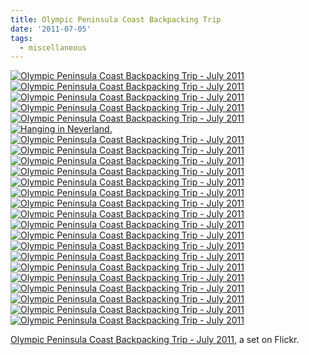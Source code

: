 ```yaml
---
title: Olympic Peninsula Coast Backpacking Trip
date: '2011-07-05'
tags:
  - miscellaneous
---
```


[![Olympic Peninsula Coast Backpacking Trip - July 2011](https://farm6.static.flickr.com/5040/5905295582_a3194362d1_s.jpg)](https://www.flickr.com/photos/brianbehrens/5905295582/in/set-72157627122501188/ 'Olympic Peninsula Coast Backpacking Trip - July 2011')[![Olympic Peninsula Coast Backpacking Trip - July 2011](https://farm7.static.flickr.com/6042/5904694927_7723a2d4a5_s.jpg)](https://www.flickr.com/photos/brianbehrens/5904694927/in/set-72157627122501188/ 'Olympic Peninsula Coast Backpacking Trip - July 2011')[![Olympic Peninsula Coast Backpacking Trip - July 2011](https://farm7.static.flickr.com/6041/5905255190_00bce039cc_s.jpg)](https://www.flickr.com/photos/brianbehrens/5905255190/in/set-72157627122501188/ 'Olympic Peninsula Coast Backpacking Trip - July 2011')[![Olympic Peninsula Coast Backpacking Trip - July 2011](https://farm6.static.flickr.com/5115/5904697095_f59f4b20ca_s.jpg)](https://www.flickr.com/photos/brianbehrens/5904697095/in/set-72157627122501188/ 'Olympic Peninsula Coast Backpacking Trip - July 2011')[![Olympic Peninsula Coast Backpacking Trip - July 2011](https://farm6.static.flickr.com/5072/5905257404_a29d51853a_s.jpg)](https://www.flickr.com/photos/brianbehrens/5905257404/in/set-72157627122501188/ 'Olympic Peninsula Coast Backpacking Trip - July 2011')[![Hanging in Neverland.](https://farm7.static.flickr.com/6051/5903339158_910c22248d_s.jpg)](https://www.flickr.com/photos/brianbehrens/5903339158/in/set-72157627122501188/ 'Hanging in Neverland.')  
[![Olympic Peninsula Coast Backpacking Trip - July 2011](https://farm6.static.flickr.com/5275/5905258692_8e0004a35d_s.jpg)](https://www.flickr.com/photos/brianbehrens/5905258692/in/set-72157627122501188/ 'Olympic Peninsula Coast Backpacking Trip - July 2011')[![Olympic Peninsula Coast Backpacking Trip - July 2011](https://farm7.static.flickr.com/6028/5905259662_6294d5120c_s.jpg)](https://www.flickr.com/photos/brianbehrens/5905259662/in/set-72157627122501188/ 'Olympic Peninsula Coast Backpacking Trip - July 2011')[![Olympic Peninsula Coast Backpacking Trip - July 2011](https://farm7.static.flickr.com/6057/5905261344_08b43aee99_s.jpg)](https://www.flickr.com/photos/brianbehrens/5905261344/in/set-72157627122501188/ 'Olympic Peninsula Coast Backpacking Trip - July 2011')[![Olympic Peninsula Coast Backpacking Trip - July 2011](https://farm7.static.flickr.com/6001/5904703851_ef3e08a384_s.jpg)](https://www.flickr.com/photos/brianbehrens/5904703851/in/set-72157627122501188/ 'Olympic Peninsula Coast Backpacking Trip - July 2011')[![Olympic Peninsula Coast Backpacking Trip - July 2011](https://farm7.static.flickr.com/6015/5905264866_481063c12f_s.jpg)](https://www.flickr.com/photos/brianbehrens/5905264866/in/set-72157627122501188/ 'Olympic Peninsula Coast Backpacking Trip - July 2011')[![Olympic Peninsula Coast Backpacking Trip - July 2011](https://farm7.static.flickr.com/6025/5905266226_0ebee691b0_s.jpg)](https://www.flickr.com/photos/brianbehrens/5905266226/in/set-72157627122501188/ 'Olympic Peninsula Coast Backpacking Trip - July 2011')  
[![Olympic Peninsula Coast Backpacking Trip - July 2011](https://farm6.static.flickr.com/5238/5905267568_3fd0588362_s.jpg)](https://www.flickr.com/photos/brianbehrens/5905267568/in/set-72157627122501188/ 'Olympic Peninsula Coast Backpacking Trip - July 2011')[![Olympic Peninsula Coast Backpacking Trip - July 2011](https://farm6.static.flickr.com/5271/5905268962_e2e6c304dc_s.jpg)](https://www.flickr.com/photos/brianbehrens/5905268962/in/set-72157627122501188/ 'Olympic Peninsula Coast Backpacking Trip - July 2011')[![Olympic Peninsula Coast Backpacking Trip - July 2011](https://farm7.static.flickr.com/6051/5904711221_e2f7c84aa3_s.jpg)](https://www.flickr.com/photos/brianbehrens/5904711221/in/set-72157627122501188/ 'Olympic Peninsula Coast Backpacking Trip - July 2011')[![Olympic Peninsula Coast Backpacking Trip - July 2011](https://farm6.static.flickr.com/5271/5904712645_1c2c398dcc_s.jpg)](https://www.flickr.com/photos/brianbehrens/5904712645/in/set-72157627122501188/ 'Olympic Peninsula Coast Backpacking Trip - July 2011')[![Olympic Peninsula Coast Backpacking Trip - July 2011](https://farm6.static.flickr.com/5071/5904714413_ddb7057bcb_s.jpg)](https://www.flickr.com/photos/brianbehrens/5904714413/in/set-72157627122501188/ 'Olympic Peninsula Coast Backpacking Trip - July 2011')[![Olympic Peninsula Coast Backpacking Trip - July 2011](https://farm7.static.flickr.com/6058/5905274986_9c8725145d_s.jpg)](https://www.flickr.com/photos/brianbehrens/5905274986/in/set-72157627122501188/ 'Olympic Peninsula Coast Backpacking Trip - July 2011')  
[![Olympic Peninsula Coast Backpacking Trip - July 2011](https://farm7.static.flickr.com/6051/5904717423_a5a722e488_s.jpg)](https://www.flickr.com/photos/brianbehrens/5904717423/in/set-72157627122501188/ 'Olympic Peninsula Coast Backpacking Trip - July 2011')[![Olympic Peninsula Coast Backpacking Trip - July 2011](https://farm7.static.flickr.com/6022/5905277772_3e33ea1b56_s.jpg)](https://www.flickr.com/photos/brianbehrens/5905277772/in/set-72157627122501188/ 'Olympic Peninsula Coast Backpacking Trip - July 2011')[![Olympic Peninsula Coast Backpacking Trip - July 2011](https://farm6.static.flickr.com/5319/5904720137_c79bd07825_s.jpg)](https://www.flickr.com/photos/brianbehrens/5904720137/in/set-72157627122501188/ 'Olympic Peninsula Coast Backpacking Trip - July 2011')[![Olympic Peninsula Coast Backpacking Trip - July 2011](https://farm7.static.flickr.com/6053/5904721869_15e096e629_s.jpg)](https://www.flickr.com/photos/brianbehrens/5904721869/in/set-72157627122501188/ 'Olympic Peninsula Coast Backpacking Trip - July 2011')[![Olympic Peninsula Coast Backpacking Trip - July 2011](https://farm6.static.flickr.com/5079/5905282498_42becf4b8c_s.jpg)](https://www.flickr.com/photos/brianbehrens/5905282498/in/set-72157627122501188/ 'Olympic Peninsula Coast Backpacking Trip - July 2011')[![Olympic Peninsula Coast Backpacking Trip - July 2011](https://farm6.static.flickr.com/5317/5905283816_e292740836_s.jpg)](https://www.flickr.com/photos/brianbehrens/5905283816/in/set-72157627122501188/ 'Olympic Peninsula Coast Backpacking Trip - July 2011')

[Olympic Peninsula Coast Backpacking Trip - July 2011](https://www.flickr.com/photos/brianbehrens/sets/72157627122501188/), a set on Flickr.
